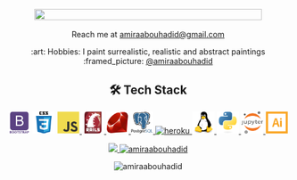 <p align="center">
<img src='https://media.giphy.com/media/sNGnAmnRGSinrAzfhb/giphy.gif' width='90%' height= '50%'>
</p>

 <p align="center"> Reach me at <a href="">amiraabouhadid@gmail.com </a> </p> 
 <p align="center">:art: Hobbies: I paint surrealistic, realistic and abstract paintings :framed_picture: <a href="https://www.instagram.com/amiraabouhadid/" target="blank">@amiraabouhadid </a> </p> 

<h2 align= "center">🛠 Tech Stack  </h2>
<p align="center">
<a href="https://getbootstrap.com" target="blank" rel="nofollow"> <img src="https://raw.githubusercontent.com/devicons/devicon/master/icons/bootstrap/bootstrap-plain-wordmark.svg" alt="bootstrap" style="max-width:40%;" width="40" height="40"></a>
<a href="https://www.w3schools.com/css/" target="blank" rel="nofollow"> <img src="https://raw.githubusercontent.com/devicons/devicon/master/icons/css3/css3-original-wordmark.svg" alt="css3" style="max-width:100%;" width="40" height="40"></a>
 <a href="https://developer.mozilla.org/en-US/docs/Web/JavaScript" rel="nofollow"> <img src="https://raw.githubusercontent.com/devicons/devicon/master/icons/javascript/javascript-original.svg" alt="javascript" style="max-width:100%;" width="40" height="40"> </a>
 <a href="https://rubyonrails.org" target="blank" rel="nofollow"> <img src="https://raw.githubusercontent.com/devicons/devicon/master/icons/rails/rails-original-wordmark.svg" alt="rails" style="max-width:100%;" width="40" height="40"> </a>
<a href="https://www.ruby-lang.org/en/" rel="nofollow" target="blank"> <img src="https://raw.githubusercontent.com/devicons/devicon/master/icons/ruby/ruby-original.svg" alt="ruby" style="max-width:100%;" width="40" height="40"> </a>
 <a href="https://www.postgresql.org" target="blank" rel="nofollow"> <img src="https://raw.githubusercontent.com/devicons/devicon/master/icons/postgresql/postgresql-original-wordmark.svg" alt="postgresql" style="max-width:100%;" width="40" height="40"> </a>
<a href="https://heroku.com" rel="nofollow" target="blank"> <img src="https://camo.githubusercontent.com/df12cb598044a3f38efc1f45e3580558c324cf8789b79487125044eeebcc4dee/68747470733a2f2f7777772e766563746f726c6f676f2e7a6f6e652f6c6f676f732f6865726f6b752f6865726f6b752d69636f6e2e737667" alt="heroku" data-canonical-src="https://www.vectorlogo.zone/logos/heroku/heroku-icon.svg" style="max-width:100%;" width="40" height="40"> </a>
<a href="https://www.linux.org/" rel="nofollow" target="blank"> <img src="https://raw.githubusercontent.com/devicons/devicon/master/icons/linux/linux-original.svg" alt="linux" style="max-width:100%;" width="40" height="40"> </a>
 <a href="https://www.python.org/" rel="nofollow" target="blank"> <img src="https://raw.githubusercontent.com/devicons/devicon/master/icons/python/python-original.svg" alt="python" style="max-width:100%;" width="40" height="40"> </a>
 <a href="https://jupyter.org/" rel="nofollow" target="blank"> <img src="https://raw.githubusercontent.com/devicons/devicon/master/icons/jupyter/jupyter-original-wordmark.svg" alt="jupyter" style="max-width:100%;" width="40" height="40"> </a>
 <a href="https://www.adobe.com/" rel="nofollow" target="blank"> <img src="https://raw.githubusercontent.com/devicons/devicon/master/icons/illustrator/illustrator-line.svg" alt="illustrator" style="max-width:100%;" width="40" height="40"> </a>
</p>

  <p align="center">
   <a href="https://github.com/amiraabouhadid" target="blank">
    <img height="180em" src="https://github-readme-stats-eight-theta.vercel.app/api?username=amiraabouhadid&show_icons=true&theme=dark&include_all_commits=true&count_private=true"/>
    <img height="180em" src="https://github-readme-stats.vercel.app/api/top-langs/?username=amiraabouhadid&show_icons=true&theme=dark&layout=compact&exclude_repo=nba-stats-codeigniter&hide=css,html" alt="amiraabouhadid" />
  </a>
</p>

<p align="center"> <img src="https://komarev.com/ghpvc/?username=amiraabouhadid&label=Profile%20views&color=0e75b6&style=flat&theme=dark" alt="amiraabouhadid" /> </p>
